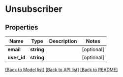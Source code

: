 # Unsubscriber

## Properties
Name | Type | Description | Notes
------------ | ------------- | ------------- | -------------
**email** | **string** |  | [optional] 
**user_id** | **string** |  | [optional] 

[[Back to Model list]](../../README.md#documentation-for-models) [[Back to API list]](../../README.md#documentation-for-api-endpoints) [[Back to README]](../../README.md)

